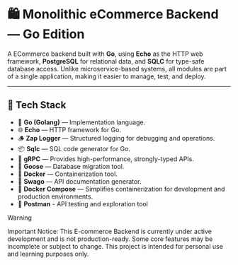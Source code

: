 # 🛍️ Monolithic eCommerce Backend — Go Edition

A ECommerce backend built with **Go**, using **Echo** as the HTTP web framework, **PostgreSQL** for relational data, and **SQLC** for type-safe database access. Unlike microservice-based systems, all modules are part of a single application, making it easier to manage, test, and deploy.

---

## 🧰 Tech Stack

- 🐹 **Go (Golang)** — Implementation language.
- 🌐 **Echo** — HTTP framework for Go.
- 🪵 **Zap Logger** — Structured logging for debugging and operations.
- 📦 **Sqlc** — SQL code generator for Go.
- 🚀 **gRPC** — Provides high-performance, strongly-typed APIs.
- 🧳 **Goose** — Database migration tool.
- 🐳 **Docker** — Containerization tool.
- 📃 **Swago** — API documentation generator.
- 🧱 **Docker Compose** — Simplifies containerization for development and production environments.
- 🧰 **Postman** - API testing and exploration tool


> [!WARNING]
> Important Notice: This E-commerce Backend is currently under active development and is not production-ready. Some core features may be incomplete or subject to change. This project is intended for personal use and learning purposes only.


